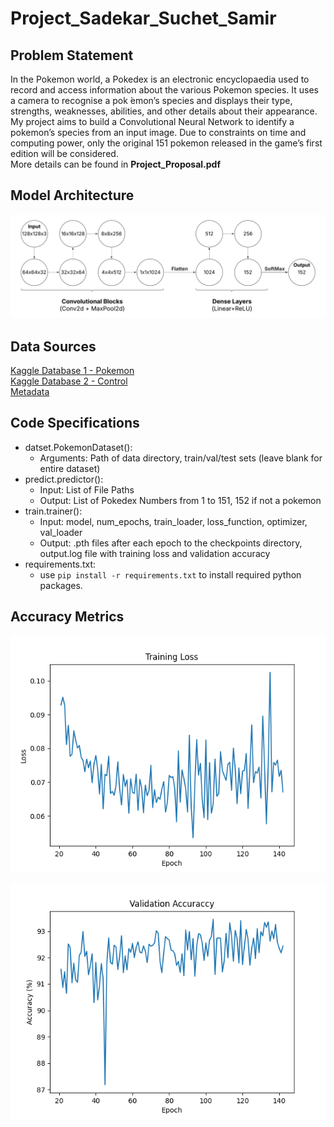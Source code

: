 # Project_Sadekar_Suchet_Samir

## Problem Statement

In the Pokemon world, a Pokedex is an electronic encyclopaedia used to record and access
information about the various Pokemon species. It uses a camera to recognise a pok ́emon’s
species and displays their type, strengths, weaknesses, abilities, and other details about
their appearance. My project aims to build a Convolutional Neural Network to identify
a pokemon’s species from an input image. Due to constraints on time and computing power,
only the original 151 pokemon released in the game’s first edition will be considered.  
More details can be found in __Project_Proposal.pdf__  

## Model Architecture  

![Model architecture](NetworkArchitecture.png "Model Architecture")  

## Data Sources  
[Kaggle Database 1 - Pokemon](https://www.kaggle.com/datasets/noodulz/pokemon-dataset-1000/code)  
[Kaggle Database 2 - Control](https://www.kaggle.com/datasets/rhtsingh/google-universal-image-embeddings-128x128)  
[Metadata](https://pokemondb.net/tools/text-list)  

## Code Specifications

* datset.PokemonDataset():
    * Arguments: Path of data directory, train/val/test sets (leave blank for entire dataset)
* predict.predictor():  
    * Input: List of File Paths
    * Output: List of Pokedex Numbers from 1 to 151, 152 if not a pokemon
* train.trainer():
    * Input: model, num_epochs, train_loader, loss_function, optimizer, val_loader
    * Output: .pth files after each epoch to the checkpoints directory, output.log file with training loss and validation accuracy
* requirements.txt: 
    * use `pip install -r requirements.txt` to install required python packages.

## Accuracy Metrics

![Training Loss](Loss.png "Training Loss")  

![Validation Accuracy](Acc.png "Validation Accuracy")  
